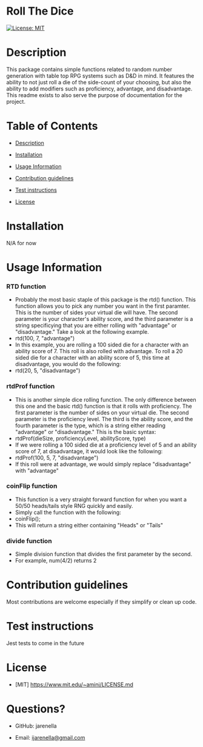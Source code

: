 # Roll The Dice

[![License: MIT](https://img.shields.io/badge/License-MIT-yellow.svg)](https://opensource.org/licenses/MIT)

# Description

This package contains simple functions related to random number generation with table top RPG systems such as D&D in mind. It features the ability to not just roll a die of the side-count of your choosing, but also the ability to add modifiers such as proficiency, advantage, and disadvantage. This readme exists to also serve the purpose of documentation for the project.

# Table of Contents

- [Description](#Description)

- [Installation](#Installation)

- [Usage Information](#Usage-Information)

- [Contribution guidelines](#Contribution-guidelines)

- [Test instructions](#Test-instructions)

- [License](#License)

# Installation

N/A for now

# Usage Information
### RTD function
- Probably the most basic staple of this package is the rtd() function. This function allows you to pick any number you want in the first paramter. This is the number of sides your virtual die will have. The second parameter is your character's ability score, and the third parameter is a string specificying that you are either rolling with "advantage" or "disadvantage." Take a look at the following example.
- rtd(100, 7, "advantage")
- In this example, you are rolling a 100 sided die for a character with an ability score of 7. This roll is also rolled with advantage. To roll a 20 sided die for a character with an ability score of 5, this time at disadvantage, you would do the following:
- rtd(20, 5, "disadvantage")
### rtdProf function
- This is another simple dice rolling function. The only difference between this one and the basic rtd() function is that it rolls with proficiency. The first parameter is the number of sides on your virtual die. The second parameter is the proficiency level. The third is the ability score, and the fourth parameter is the type, which is a string either reading "advantage" or "disadvantage." This is the basic syntax:
- rtdProf(dieSize, proficiencyLevel, abilityScore, type)
- If we were rolling a 100 sided die at a proficiency level of 5 and an ability score of 7, at disadvantage, it would look like the following:
- rtdProf(100, 5, 7, "disadvantage")
- If this roll were at advantage, we would simply replace "disadvantage" with "advantage"
### coinFlip function
- This function is a very straight forward function for when you want a 50/50 heads/tails style RNG quickly and easily.
- Simply call the function with the following:
- coinFlip();
- This will return a string either containing "Heads" or "Tails"
### divide function
- Simple division function that divides the first parameter by the second.
- For example, num(4/2) returns 2

# Contribution guidelines

Most contributions are welcome especially if they simplify or clean up code.

# Test instructions

Jest tests to come in the future

# License
    
- [MIT] https://www.mit.edu/~amini/LICENSE.md


# Questions?

- GitHub: jarenella

- Email: ijarenella@gmail.com


